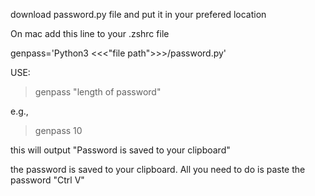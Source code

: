 download password.py file and put it in your prefered location

On mac add this line to your .zshrc file 

genpass='Python3 <<<"file path">>>/password.py'

USE: 

> genpass "length of password"

e.g., 
> genpass 10

this will output "Password is saved to your clipboard" 

the password is saved to your clipboard. All you need to do is paste the password "Ctrl V"
